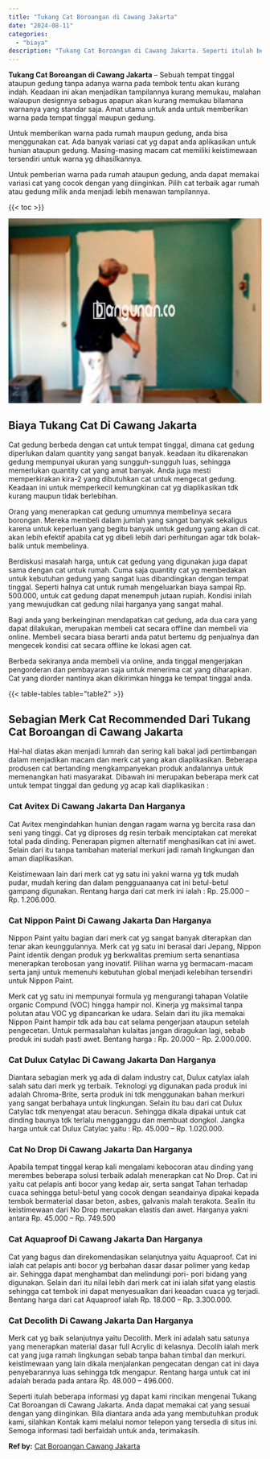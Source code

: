 ```yaml
---
title: "Tukang Cat Boroangan di Cawang Jakarta"
date: "2024-08-11"
categories: 
  - "biaya"
description: "Tukang Cat Boroangan di Cawang Jakarta. Seperti itulah beberapa informasi yg dapat kami rincikan mengenai Tukang Cat Boroangan di Cawang Jakarta. Anda dapat..."
---
```


**Tukang Cat Boroangan di Cawang Jakarta** – Sebuah tempat tinggal ataupun gedung tanpa adanya warna pada tembok tentu akan kurang indah. Keadaan ini akan menjadikan tampilannya kurang memukau, malahan walaupun designnya sebagus apapun akan kurang memukau bilamana warnanya yang standar saja. Amat utama untuk anda untuk memberikan warna pada tempat tinggal maupun gedung.

Untuk memberikan warna pada rumah maupun gedung, anda bisa menggunakan cat. Ada banyak variasi cat yg dapat anda aplikasikan untuk hunian ataupun gedung. Masing-masing macam cat memiliki keistimewaan tersendiri untuk warna yg dihasilkannya.

Untuk pemberian warna pada rumah ataupun gedung, anda dapat memakai variasi cat yang cocok dengan yang diinginkan. Pilih cat terbaik agar rumah atau gedung milik anda menjadi lebih menawan tampilannya.

{{< toc >}}

![Tukang Cat Boroangan di Cawang Jakarta](/images/jasa-cat-murah22.png)

## Biaya Tukang Cat Di Cawang Jakarta

Cat gedung berbeda dengan cat untuk tempat tinggal, dimana cat gedung diperlukan dalam quantity yang sangat banyak. keadaan itu dikarenakan gedung mempunyai ukuran yang sungguh-sungguh luas, sehingga memerlukan quantity cat yang amat banyak. Anda juga mesti memperkirakan kira-2 yang dibutuhkan cat untuk mengecat gedung. Keadaan ini untuk memperkecil kemungkinan cat yg diaplikasikan tdk kurang maupun tidak berlebihan.

Orang yang menerapkan cat gedung umumnya membelinya secara borongan. Mereka membeli dalam jumlah yang sangat banyak sekaligus karena untuk keperluan yang begitu banyak untuk gedung yang akan di cat. akan lebih efektif apabila cat yg dibeli lebih dari perhitungan agar tdk bolak-balik untuk membelinya.

Berdiskusi masalah harga, untuk cat gedung yang digunakan juga dapat sama dengan cat untuk rumah. Cuma saja quantity cat yg membedakan untuk kebutuhan gedung yang sangat luas dibandingkan dengan tempat tinggal. Seperti halnya cat untuk rumah mengeluarkan biaya sampai Rp. 500.000, untuk cat gedung dapat menempuh jutaan rupiah. Kondisi inilah yang mewujudkan cat gedung nilai harganya yang sangat mahal.

Bagi anda yang berkeinginan mendapatkan cat gedung, ada dua cara yang dapat dilakukan, merupakan membeli cat secara offline dan membeli via online. Membeli secara biasa berarti anda patut bertemu dg penjualnya dan mengecek kondisi cat secara offline ke lokasi agen cat.

Berbeda sekiranya anda membeli via online, anda tinggal mengerjakan pengorderan dan pembayaran saja untuk menerima cat yang diharapkan. Cat yang diorder nantinya akan dikirimkan hingga ke tempat tinggal anda.

{{< table-tables table="table2" >}}

## Sebagian Merk Cat Recommended Dari Tukang Cat Boroangan di Cawang Jakarta

Hal-hal diatas akan menjadi lumrah dan sering kali bakal jadi pertimbangan dalam menjadikan macam dan merk cat yang akan diaplikasikan. Beberapa produsen cat bertanding mengkampanyekan produk andalannya untuk memenangkan hati masyarakat. Dibawah ini merupakan beberapa merk cat untuk tempat tinggal dan gedung yg acap kali diaplikasikan :

### Cat Avitex Di Cawang Jakarta Dan Harganya

Cat Avitex mengindahkan hunian dengan ragam warna yg bercita rasa dan seni yang tinggi. Cat yg diproses dg resin terbaik menciptakan cat merekat total pada dinding. Penerapan pigmen alternatif menghasilkan cat ini awet. Selain dari itu tanpa tambahan material merkuri jadi ramah lingkungan dan aman diaplikasikan.

Keistimewaan lain dari merk cat yg satu ini yakni warna yg tdk mudah pudar, mudah kering dan dalam pengguanaanya cat ini betul-betul gampang digunakan. Rentang harga dari cat merk ini ialah : Rp. 25.000 – Rp. 1.206.000.

### Cat Nippon Paint Di Cawang Jakarta Dan Harganya

Nippon Paint yaitu bagian dari merk cat yg sangat banyak diterapkan dan tenar akan keunggulannya. Merk cat yg satu ini berasal dari Jepang, Nippon Paint identik dengan produk yg berkwalitas premium serta senantiasa menerapkan terobosan yang inovatif. Pilihan warna yg bermacam-macam serta janji untuk memenuhi kebutuhan global menjadi kelebihan tersendiri untuk Nippon Paint.

Merk cat yg satu ini mempunyai formula yg mengurangi tahapan Volatile organic Compund (VOC) hingga hampir nol. Kinerja yg maksimal tanpa polutan atau VOC yg dipancarkan ke udara. Selain dari itu jika memakai Nippon Paint hampir tdk ada bau cat selama pengerjaan ataupun setelah pengecetan. Untuk permasalahan kulaitas jangan diragukan lagi, sebab produk ini sudah pasti awet. Bentang harga : Rp. 20.000 – Rp. 2.000.000.

### Cat Dulux Catylac Di Cawang Jakarta Dan Harganya

Diantara sebagian merk yg ada di dalam industry cat, Dulux catylax ialah salah satu dari merk yg terbaik. Teknologi yg digunakan pada produk ini adalah Chroma-Brite, serta produk ini tdk menggunakan bahan merkuri yang sangat berbahaya untuk lingkungan. Selain itu bau dari cat Dulux Catylac tdk menyengat atau beracun. Sehingga dikala dipakai untuk cat dinding baunya tdk terlalu mengganggu dan membuat dongkol. Jangka harga untuk cat Dulux Catylac yaitu : Rp. 45.000 – Rp. 1.020.000.

### Cat No Drop Di Cawang Jakarta Dan Harganya

Apabila tempat tinggal kerap kali mengalami kebocoran atau dinding yang merembes beberapa solusi terbaik adalah menerapkan cat No Drop. Cat ini yaitu cat pelapis anti bocor yang kedap air, serta sangat Tahan terhadap cuaca sehingga betul-betul yang cocok dengan seandainya dipakai kepada tembok bermaterial dasar beton, asbes, galvanis malah terakota. Sealin itu keistimewaan dari No Drop merupakan elastis dan awet. Harganya yakni antara Rp. 45.000 – Rp. 749.500

### Cat Aquaproof Di Cawang Jakarta Dan Harganya

Cat yang bagus dan direkomendasikan selanjutnya yaitu Aquaproof. Cat ini ialah cat pelapis anti bocor yg berbahan dasar dasar polimer yang kedap air. Sehingga dapat menghambat dan melindungi pori- pori bidang yang digunakan. Selain dari itu nilai lebih dari merk cat ini ialah sifat yang elastis sehingga cat tembok ini dapat menyesuaikan dari keaadan cuaca yg terjadi. Bentang harga dari cat Aquaproof ialah Rp. 18.000 – Rp. 3.300.000.

### Cat Decolith Di Cawang Jakarta Dan Harganya

Merk cat yg baik selanjutnya yaitu Decolith. Merk ini adalah satu satunya yang menerapkan material dasar full Acrylic di kelasnya. Decolih ialah merk cat yang juga ramah lingkungan sebab tanpa bahan timbal dan merkuri. keistimewaan yang lain dikala menjalankan pengecatan dengan cat ini daya penyebarannya luas sehingga tdk mengapur. Rentang harga untuk cat ini adalah berada pada antara Rp. 48.000 – 496.000.

Seperti itulah beberapa informasi yg dapat kami rincikan mengenai Tukang Cat Boroangan di Cawang Jakarta. Anda dapat memakai cat yang sesuai dengan yang diinginkan. Bila diantara anda ada yang membutuhkan produk kami, silahkan Kontak kami melalui nomor telepon yang tersedia di situs ini. Semoga informasi tadi berfaidah untuk anda, terimakasih.

**Ref by:** [Cat Boroangan Cawang Jakarta](https://id.wikipedia.org/wiki/Cat)
